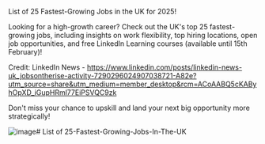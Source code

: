 List of 25 Fastest-Growing Jobs in the UK for 2025! 

Looking for a high-growth career? Check out the UK's top 25 fastest-growing jobs, including insights on work flexibility, top hiring locations, open job opportunities, and free LinkedIn Learning courses (available until 15th February)!

Credit: LinkedIn News - https://www.linkedin.com/posts/linkedin-news-uk_jobsontherise-activity-7290296024907038721-A82e?utm_source=share&utm_medium=member_desktop&rcm=ACoAABQ5cKAByhOpXD_iGupHRml77EiPSVQC9zk

Don't miss your chance to upskill and land your next big opportunity more strategically! 

![image](https://github.com/user-attachments/assets/3af914bc-38ff-448d-8842-d848c185b84d)# List of 25-Fastest-Growing-Jobs-In-The-UK



